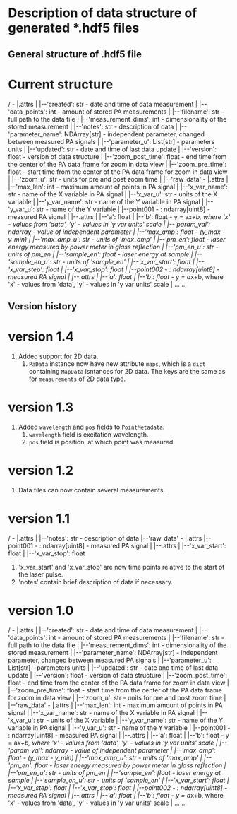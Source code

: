 # Description of data structure of generated *.hdf5 files

## General structure of .hdf5 file

# Current structure

/ - <root group>
|.attrs
|  |--'created': str - date and time of data measurement
|  |--'data_points': int - amount of stored PA measurements
|  |--'filename': str - full path to the data file
|  |--'measurement_dims': int - dimensionality of the stored measurement
|  |--'notes': str - description of data
|  |--'parameter_name': NDArray[str] - independent parameter, changed between measured PA signals
|  |--'parameter_u': List[str] - parameters units
|  |--'updated': str - date and time of last data update
|  |--'version': float - version of data structure
|  |--'zoom_post_time': float - end time from the center of the PA data frame for zoom in data view
|  |--'zoom_pre_time': float - start time from the center of the PA data frame for zoom in data view
|  |--'zoom_u': str - units for pre and post zoom time
|
|--'raw_data' - <group>
   |.attrs
   |  |--'max_len': int - maximum amount of points in PA signal
   |  |--'x_var_name': str - name of the X variable in PA signal
   |  |--'x_var_u': str - units of the X variable
   |  |--'y_var_name': str - name of the Y variable in PA signal
   |  |--'y_var_u': str - name of the Y variable
   |
   |--point001 - <dataset>: ndarray[uint8] - measured PA signal
   |  |--.attrs 
   |    |--'a': float
   |    |--'b': float - y = a*x+b, where 'x' - values from 'data', 'y' - values in 'y var units' scale
   |    |--'param_val': ndarray - value of independent parameter
   |    |--'max_amp': float - (y_max - y_min)
   |    |--'max_amp_u': str - units of 'max_amp'
   |    |--'pm_en': float - laser energy measured by power meter in glass reflection
   |    |--'pm_en_u': str - units of pm_en
   |    |--'sample_en': float - laser energy at sample
   |    |--'sample_en_u': str - units of 'sample_en'
   |    |--'x_var_start': float
   |    |--'x_var_step': float
   |    |--'x_var_stop': float
   |
   |--point002 - <dataset>: ndarray[uint8] - measured PA signal
   |  |--.attrs
   |    |--'a': float
   |    |--'b': float - y = a*x+b, where 'x' - values from 'data', 'y' - values in 'y var units' scale
   |    ...
   ...

## Version history

# version 1.4
1. Added support for 2D data.
   1. `PaData` instance now have new attribute `maps`, which is a `dict` containing `MapData` isntances for 2D data. The keys are the same as for `measurements` of 2D data type.

# version 1.3
1. Added `wavelength` and `pos` fields to `PointMetadata`.
   1. `wavelength` field is excitation wavelength.
   2. `pos` field is position, at which point was measured.

# version 1.2
1. Data files can now contain several measurements.

# version 1.1
/ - <root group>
|.attrs
|  |--'notes': str - description of data
|--'raw_data' - <group>
   |.attrs
   |--point001 - <dataset>: ndarray[uint8] - measured PA signal
   |  |--.attrs 
   |    |--'x_var_start': float
   |    |--'x_var_stop': float

1. 'x_var_start' and 'x_var_stop' are now time points relative to the start of the laser pulse.
2. 'notes' contain brief description of data if necessary.

# version 1.0
/ - <root group>
|.attrs
|  |--'created': str - date and time of data measurement
|  |--'data_points': int - amount of stored PA measurements
|  |--'filename': str - full path to the data file
|  |--'measurement_dims': int - dimensionality of the stored measurement
|  |--'parameter_name': NDArray[str] - independent parameter, changed between measured PA signals
|  |--'parameter_u': List[str] - parameters units
|  |--'updated': str - date and time of last data update
|  |--'version': float - version of data structure
|  |--'zoom_post_time': float - end time from the center of the PA data frame for zoom in data view
|  |--'zoom_pre_time': float - start time from the center of the PA data frame for zoom in data view
|  |--'zoom_u': str - units for pre and post zoom time
|
|--'raw_data' - <group>
   |.attrs
   |  |--'max_len': int - maximum amount of points in PA signal
   |  |--'x_var_name': str - name of the X variable in PA signal
   |  |--'x_var_u': str - units of the X variable
   |  |--'y_var_name': str - name of the Y variable in PA signal
   |  |--'y_var_u': str - name of the Y variable
   |
   |--point001 - <dataset>: ndarray[uint8] - measured PA signal
   |  |--.attrs 
   |    |--'a': float
   |    |--'b': float - y = a*x+b, where 'x' - values from 'data', 'y' - values in 'y var units' scale
   |    |--'param_val': ndarray - value of independent parameter
   |    |--'max_amp': float - (y_max - y_min)
   |    |--'max_amp_u': str - units of 'max_amp'
   |    |--'pm_en': float - laser energy measured by power meter in glass reflection
   |    |--'pm_en_u': str - units of pm_en
   |    |--'sample_en': float - laser energy at sample
   |    |--'sample_en_u': str - units of 'sample_en'
   |    |--'x_var_start': float
   |    |--'x_var_step': float
   |    |--'x_var_stop': float
   |
   |--point002 - <dataset>: ndarray[uint8] - measured PA signal
   |  |--.attrs
   |    |--'a': float
   |    |--'b': float - y = a*x+b, where 'x' - values from 'data', 'y' - values in 'y var units' scale
   |    ...
   ...
